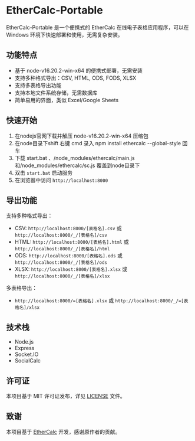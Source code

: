 # EtherCalc-Portable

EtherCalc-Portable 是一个便携式的 EtherCalc 在线电子表格应用程序，可以在 Windows 环境下快速部署和使用，无需复杂安装。

## 功能特点

- 基于 node-v16.20.2-win-x64 的便携式部署，无需安装
- 支持多种格式导出：CSV, HTML, ODS, FODS, XLSX
- 支持多表格导出功能
- 支持本地文件系统存储，无需数据库
- 简单易用的界面，类似 Excel/Google Sheets

## 快速开始

1. 在nodejs官网下载并解压 node-v16.20.2-win-x64 压缩包
2. 在node目录下shift 右键 cmd 录入 npm install ethercalc --global-style 回车
3. 下载 start.bat 、/node_modules/ethercalc/main.js和/node_modules/ethercalc/sc.js 覆盖到node目录下
4. 双击 `start.bat` 启动服务
5. 在浏览器中访问 `http://localhost:8000`

## 导出功能

支持多种格式导出：
- CSV: `http://localhost:8000/[表格名].csv` 或 `http://localhost:8000/_/[表格名]/csv`
- HTML: `http://localhost:8000/[表格名].html` 或 `http://localhost:8000/_/[表格名]/html`
- ODS: `http://localhost:8000/[表格名].ods` 或 `http://localhost:8000/_/[表格名]/ods`
- XLSX: `http://localhost:8000/[表格名].xlsx` 或 `http://localhost:8000/_/[表格名]/xlsx`

多表格导出：
- `http://localhost:8000/=[表格名].xlsx` 或 `http://localhost:8000/_/=[表格名]/xlsx`

## 技术栈

- Node.js
- Express
- Socket.IO
- SocialCalc

## 许可证

本项目基于 MIT 许可证发布，详见 [LICENSE](LICENSE) 文件。

## 致谢

本项目基于 [EtherCalc](https://github.com/audreyt/ethercalc) 开发，感谢原作者的贡献。



